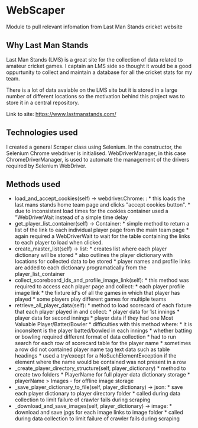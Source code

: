# WebScaper
Module to pull relevant infomation from Last Man Stands cricket website
## Why Last Man Stands

Last Man Stands (LMS) is a great site for the collection of data related to amateur cricket games. I captain an LMS side so thought it would be a good oppurtunity to collect and maintain a database for all the cricket stats for my team.

There is a lot of data avaiable on the LMS site but it is stored in a large number of different locations so the motivation behind this project was to store it in a central repository.

Link to site: https://www.lastmanstands.com/

## Technologies used

I created a general Scraper class using Selenium. In the constructor, the Selenium Chrome webdriver is initialised. WebDriverManager, in this case ChromeDriverManager, is used to automate the management of the drivers required by Selenium WebDriver.

## Methods used

* load_and_accept_cookies(self) -> webdriver.Chrome: : 
      * this loads the last mans stands home team page and clicks "accept cookies button".
      * due to inconsistent load times for the cookies container used a "WebDriverWait instead of a simple time delay
* get_player_list_container(self) -> Container:
      * simple method to return a list of the link to each individual player page from the main team page
      * again required a WebDriverWait to wait for the table containing the links to each player to load when clicked.
* create_master_list(self) -> list:
      * creates list where each player dictionary will be stored
      * also outlines the player dictionary with locations for collected data to be stored
      * player names and profile links are added to each dictionary programatically from the player_list_container
* collect_scoreboard_ids_and_profile_image_link(self):
      * this method was required to access each player page and collect:
              * each player profile image link
              * the fixture id's of all the games in which that player has played
                      * some players play different games for multiple teams
* retrieve_all_player_data(self):
       * method to load scorecard of each fixture that each player played in and collect:
              * player data for 1st innings
              * player data for second innings
              * player data if they had one Most Valuable Player/Batter/Bowler
       * difficulties with this method where:
              *  it is inconsitent is the player batted/bowled in each innings
              *  whether batting or bowling required different format of data collection
              *  had to run search for each row of scorecard table for the player name
              *  sometimes a row did not contained player name tag text data such as table headings
              *  used a try/except for a NoSuchElementException if the element where the name would be contained was not present in a row
* _create_player_directory_structure(self, player_dictionary)
        * method to create two folders
              * PlayerName for full player data dictionary storage
              * playerName > Images - for offline image storage
* _save_player_dictionary_to_file(self, player_dictionary) -> json:
         * save each player dictionary to player directory folder
         * called during data collection to limit failure of crawler fails during scraping
* _download_and_save_images(self, player_dictionary) -> image:
         * download and save jpgs for each image links to image folder
         * called during data collection to limit failure of crawler fails during scraping   
         
